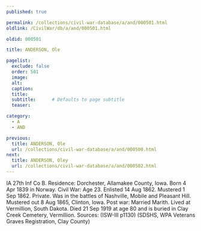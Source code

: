 ```yaml
---
published: true

permalink: /collections/civil-war-database/a/and/000501.html
oldlink: /CivilWar/db/a/and/000501.html

oldid: 000501

title: ANDERSON, Ole

pagelist:
  exclude: false
  order: 501
  image: 
  alt:
  caption:
  title:
  subtitle:      # Defaults to page subtitle
  teaser:

category: 
  - A 
  - AND

previous:
  title: ANDERSON, Ole
  url: /collections/civil-war-database/a/and/000500.html  
next:
  title: ANDERSON, Oley
  url: /collections/civil-war-database/a/and/000502.html   
---
```

IA 27th Inf Co B. Residence: Dorchester, Allamakee County, Iowa. Born 4 Apr 1839 in Norway. Civil War: Age 23. Enlisted 14 Aug 1862. Mustered 1 Sep 1862. Private. Was in the battles of Nashville, Mobile and Pleasant Hill. Mustered out 8 Aug 1865, Clinton, Iowa. Post war: Married Marith. Lived at Vermillion, South Dakota. Died 21 Sep 1919 at age 80 and is buried in Clay Creek Cemetery, Vermillion. Sources: (ISW-III p1130) (SDSHS, WPA Veterans Graves Registration, Clay County)